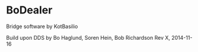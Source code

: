 # BoDealer
Bridge software by KotBasilio

Build upon DDS by Bo Haglund, Soren Hein, Bob Richardson   Rev X, 2014-11-16



